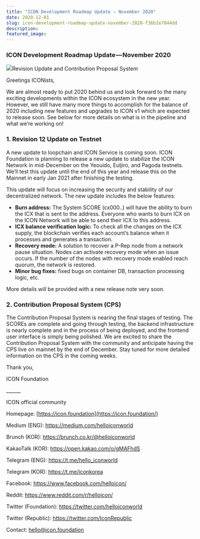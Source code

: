 ```yaml
---
title: "ICON Development Roadmap Update — November 2020"
date: 2020-12-01
slug: icon-development-roadmap-update-november-2020-f36b2e7844dd
description:
featured_image:
---
```


### ICON Development Roadmap Update — November 2020

![](https://cdn-images-1.medium.com/max/800/1*EbxP1wrySgyaHz8SQJFLSw.png)Revision Update and Contribution Proposal System

Greetings ICONists,

We are almost ready to put 2020 behind us and look forward to the many exciting developments within the ICON ecosystem in the new year. However, we still have many more things to accomplish for the balance of 2020 including new features and upgrades to ICON v1 which are expected to release soon. See below for more details on what is in the pipeline and what we’re working on!

### 1. Revision 12 Update on Testnet

A new update to loopchain and ICON Service is coming soon. ICON Foundation is planning to release a new update to stabilize the ICON Network in mid-December on the Yeouido, Euljiro, and Pagoda testnets. We’ll test this update until the end of this year and release this on the Mainnet in early Jan 2021 after finishing the testing.

This update will focus on increasing the security and stability of our decentralized network. The new update includes the below features:

* **Burn address:** The System SCORE (cx000..) will have the ability to burn the ICX that is sent to the address. Everyone who wants to burn ICX on the ICON Network will be able to send their ICX to this address.
* **ICX balance verification logic:** To check all the changes on the ICX supply, the blockchain verifies each account’s balance when it processes and generates a transaction.
* **Recovery mode:** A solution to recover a P-Rep node from a network pause situation. Nodes can activate recovery mode when an issue occurs. If the number of the nodes with recovery mode enabled reach quorum, the network is restored.
* **Minor bug fixes:** fixed bugs on container DB, transaction processing logic, etc.

More details will be provided with a new release note very soon.

### 2. Contribution Proposal System (CPS)

The Contribution Proposal System is nearing the final stages of testing. The SCOREs are complete and going through testing, the backend infrastructure is nearly complete and in the process of being deployed, and the frontend user interface is simply being polished. We are excited to share the Contribution Proposal System with the community and anticipate having the CPS live on mainnet by the end of December. Stay tuned for more detailed information on the CPS in the coming weeks.

Thank you,

ICON Foundation

\_\_\_\_\_\_

ICON official community

Homepage: [https://icon.foundation](https://icon.foundation/)

Medium (ENG): <https://medium.com/helloiconworld>

Brunch (KOR): <https://brunch.co.kr/@helloiconworld>

KakaoTalk (KOR): <https://open.kakao.com/o/gMAFhdS>

Telegram (ENG): <https://t.me/hello_iconworld>

Telegram (KOR): <https://t.me/iconkorea>

Facebook: <https://www.facebook.com/helloicon/>

Reddit: <https://www.reddit.com/r/helloicon/>

Twitter (Foundation): <https://twitter.com/helloiconworld>

Twitter (Republic): <https://twitter.com/IconRepublic>

Contact: hello@icon.foundation

